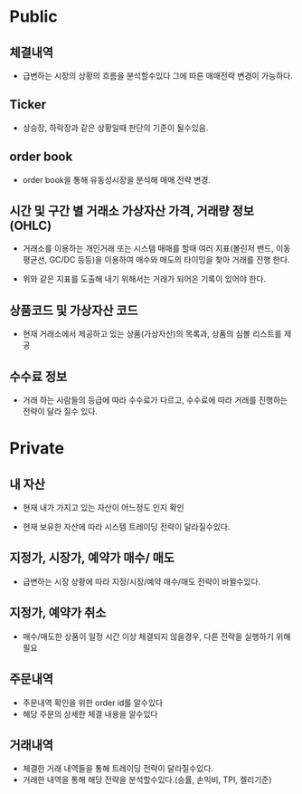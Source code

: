 # Public 

## 체결내역
- 급변하는 시장의 상황의 흐름을 분석할수있다 그에 따른 매매전략 변경이 가능하다.


## Ticker
- 상승장, 하락장과 같은 상황일때 판단의 기준이 될수있음.


## order book
- order book을 통해 유동성시장을 분석해 매매 전략 변경.


## 시간 및 구간 별 거래소 가상자산 가격, 거래량 정보(OHLC)
- 거래소를 이용하는 개인거래 또는 시스템 매매를 할때 여러 지표(볼린저 밴드, 이동평균선, GC/DC 등등)을 이용하여 매수와 매도의 타이밍을 찾아 거래를 진행 한다. 

- 위와 같은 지표를 도출해 내기 위해서는 거래가 되어온 기록이 있어야 한다.


## 상품코드 및 가상자산 코드
- 현재 거래소에서 제공하고 있는 상품(가상자산)의 목록과, 상품의 심볼 리스트를 제공


## 수수료 정보
- 거래 하는 사람들의 등급에 따라 수수료가 다르고, 수수료에 따라 거래를 진행하는 전략이 달라 질수 있다.


# Private


## 내 자산
- 현재 내가 가지고 있는 자산이 어느정도 인지 확인

- 현재 보유한 자산에 따라 시스템 트레이딩 전략이 달라질수있다.


## 지정가, 시장가, 예약가 매수/ 매도
- 급변하는 시장 상황에 따라 지정/시장/예약 매수/매도 전략이 바뀔수있다.


## 지정가, 예약가 취소
- 매수/매도한 상품이 일정 시간 이상 체결되지 않을경우, 다른 전략을 실행하기 위해 필요


## 주문내역
- 주문내역 확인을 위한 order id를 알수있다
- 해당 주문의 상세한 체결 내용을 알수있다


## 거래내역
- 체결한 거래 내역들을 통해 트레이딩 전략이 달라질수있다.
- 거래한 내역을 통해 해당 전략을 분석할수있다.(승률, 손익비, TPI, 켈리기준)
